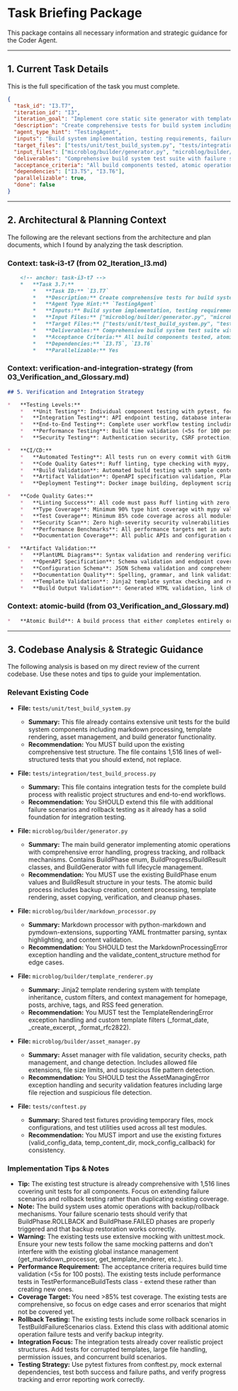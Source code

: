 # Task Briefing Package

This package contains all necessary information and strategic guidance for the Coder Agent.

---

## 1. Current Task Details

This is the full specification of the task you must complete.

```json
{
  "task_id": "I3.T7",
  "iteration_id": "I3",
  "iteration_goal": "Implement core static site generator with template rendering, markdown processing, and atomic build system with backup/rollback",
  "description": "Create comprehensive tests for build system including markdown processing, template rendering, asset management, and atomic build operations. Test build failure and rollback scenarios.",
  "agent_type_hint": "TestingAgent",
  "inputs": "Build system implementation, testing requirements, failure scenario testing",
  "target_files": ["tests/unit/test_build_system.py", "tests/integration/test_build_process.py"],
  "input_files": ["microblog/builder/generator.py", "microblog/builder/markdown_processor.py", "microblog/builder/template_renderer.py", "tests/conftest.py"],
  "deliverables": "Comprehensive build system test suite with failure scenario testing",
  "acceptance_criteria": "All build components tested, atomic operations verified, rollback scenarios tested, test coverage >85%, performance tests included",
  "dependencies": ["I3.T5", "I3.T6"],
  "parallelizable": true,
  "done": false
}
```

---

## 2. Architectural & Planning Context

The following are the relevant sections from the architecture and plan documents, which I found by analyzing the task description.

### Context: task-i3-t7 (from 02_Iteration_I3.md)

```markdown
    <!-- anchor: task-i3-t7 -->
    *   **Task 3.7:**
        *   **Task ID:** `I3.T7`
        *   **Description:** Create comprehensive tests for build system including markdown processing, template rendering, asset management, and atomic build operations. Test build failure and rollback scenarios.
        *   **Agent Type Hint:** `TestingAgent`
        *   **Inputs:** Build system implementation, testing requirements, failure scenario testing
        *   **Input Files:** ["microblog/builder/generator.py", "microblog/builder/markdown_processor.py", "microblog/builder/template_renderer.py", "tests/conftest.py"]
        *   **Target Files:** ["tests/unit/test_build_system.py", "tests/integration/test_build_process.py"]
        *   **Deliverables:** Comprehensive build system test suite with failure scenario testing
        *   **Acceptance Criteria:** All build components tested, atomic operations verified, rollback scenarios tested, test coverage >85%, performance tests included
        *   **Dependencies:** `I3.T5`, `I3.T6`
        *   **Parallelizable:** Yes
```

### Context: verification-and-integration-strategy (from 03_Verification_and_Glossary.md)

```markdown
## 5. Verification and Integration Strategy

*   **Testing Levels:**
    *   **Unit Testing**: Individual component testing with pytest, focusing on business logic, authentication, content processing, and build system components. Target coverage >85% for all modules with comprehensive edge case testing.
    *   **Integration Testing**: API endpoint testing, database interactions, file system operations, and service integration testing. Verify authentication flows, content management workflows, and build system integration.
    *   **End-to-End Testing**: Complete user workflow testing including authentication, post creation, editing, publishing, and build processes. Test HTMX interactions, form submissions, and dashboard functionality.
    *   **Performance Testing**: Build time validation (<5s for 100 posts, <30s for 1000 posts), API response time verification (<200ms), and load testing for concurrent dashboard users.
    *   **Security Testing**: Authentication security, CSRF protection, input validation, file upload security, and SQL injection prevention testing.

*   **CI/CD:**
    *   **Automated Testing**: All tests run on every commit with GitHub Actions or similar CI system
    *   **Code Quality Gates**: Ruff linting, type checking with mypy, security scanning with bandit
    *   **Build Validation**: Automated build testing with sample content, template rendering verification
    *   **Artifact Validation**: OpenAPI specification validation, PlantUML diagram syntax checking, configuration schema validation
    *   **Deployment Testing**: Docker image building, deployment script validation, service configuration testing

*   **Code Quality Gates:**
    *   **Linting Success**: All code must pass Ruff linting with zero errors and warnings
    *   **Type Coverage**: Minimum 90% type hint coverage with mypy validation
    *   **Test Coverage**: Minimum 85% code coverage across all modules
    *   **Security Scan**: Zero high-severity security vulnerabilities detected by bandit
    *   **Performance Benchmarks**: All performance targets met in automated testing
    *   **Documentation Coverage**: All public APIs and configuration options documented

*   **Artifact Validation:**
    *   **PlantUML Diagrams**: Syntax validation and rendering verification for all diagram files
    *   **OpenAPI Specification**: Schema validation and endpoint coverage verification
    *   **Configuration Schema**: JSON Schema validation and comprehensive setting coverage
    *   **Documentation Quality**: Spelling, grammar, and link validation for all documentation
    *   **Template Validation**: Jinja2 template syntax checking and rendering verification
    *   **Build Output Validation**: Generated HTML validation, link checking, and asset verification
```

### Context: atomic-build (from 03_Verification_and_Glossary.md)

```markdown
*   **Atomic Build**: A build process that either completes entirely or fails completely with automatic rollback, ensuring the system never exists in a partially-built state.
```

---

## 3. Codebase Analysis & Strategic Guidance

The following analysis is based on my direct review of the current codebase. Use these notes and tips to guide your implementation.

### Relevant Existing Code
*   **File:** `tests/unit/test_build_system.py`
    *   **Summary:** This file already contains extensive unit tests for the build system components including markdown processing, template rendering, asset management, and build generator functionality.
    *   **Recommendation:** You MUST build upon the existing comprehensive test structure. The file contains 1,516 lines of well-structured tests that you should extend, not replace.

*   **File:** `tests/integration/test_build_process.py`
    *   **Summary:** This file contains integration tests for the complete build process with realistic project structures and end-to-end workflows.
    *   **Recommendation:** You SHOULD extend this file with additional failure scenarios and rollback testing as it already has a solid foundation for integration testing.

*   **File:** `microblog/builder/generator.py`
    *   **Summary:** The main build generator implementing atomic operations with comprehensive error handling, progress tracking, and rollback mechanisms. Contains BuildPhase enum, BuildProgress/BuildResult classes, and BuildGenerator with full lifecycle management.
    *   **Recommendation:** You MUST use the existing BuildPhase enum values and BuildResult structure in your tests. The atomic build process includes backup creation, content processing, template rendering, asset copying, verification, and cleanup phases.

*   **File:** `microblog/builder/markdown_processor.py`
    *   **Summary:** Markdown processor with python-markdown and pymdown-extensions, supporting YAML frontmatter parsing, syntax highlighting, and content validation.
    *   **Recommendation:** You SHOULD test the MarkdownProcessingError exception handling and the validate_content_structure method for edge cases.

*   **File:** `microblog/builder/template_renderer.py`
    *   **Summary:** Jinja2 template rendering system with template inheritance, custom filters, and context management for homepage, posts, archive, tags, and RSS feed generation.
    *   **Recommendation:** You MUST test the TemplateRenderingError exception handling and custom template filters (_format_date, _create_excerpt, _format_rfc2822).

*   **File:** `microblog/builder/asset_manager.py`
    *   **Summary:** Asset manager with file validation, security checks, path management, and change detection. Includes allowed file extensions, file size limits, and suspicious file pattern detection.
    *   **Recommendation:** You SHOULD test the AssetManagingError exception handling and security validation features including large file rejection and suspicious file detection.

*   **File:** `tests/conftest.py`
    *   **Summary:** Shared test fixtures providing temporary files, mock configurations, and test utilities used across all test modules.
    *   **Recommendation:** You MUST import and use the existing fixtures (valid_config_data, temp_content_dir, mock_config_callback) for consistency.

### Implementation Tips & Notes
*   **Tip:** The existing test structure is already comprehensive with 1,516 lines covering unit tests for all components. Focus on extending failure scenarios and rollback testing rather than duplicating existing coverage.
*   **Note:** The build system uses atomic operations with backup/rollback mechanisms. Your failure scenario tests should verify that BuildPhase.ROLLBACK and BuildPhase.FAILED phases are properly triggered and that backup restoration works correctly.
*   **Warning:** The existing tests use extensive mocking with unittest.mock. Ensure your new tests follow the same mocking patterns and don't interfere with the existing global instance management (get_markdown_processor, get_template_renderer, etc.).
*   **Performance Requirement:** The acceptance criteria requires build time validation (<5s for 100 posts). The existing tests include performance tests in TestPerformanceBuildTests class - extend these rather than creating new ones.
*   **Coverage Target:** You need >85% test coverage. The existing tests are comprehensive, so focus on edge cases and error scenarios that might not be covered yet.
*   **Rollback Testing:** The existing tests include some rollback scenarios in TestBuildFailureScenarios class. Extend this class with additional atomic operation failure tests and verify backup integrity.
*   **Integration Focus:** The integration tests already cover realistic project structures. Add tests for corrupted templates, large file handling, permission issues, and concurrent build scenarios.
*   **Testing Strategy:** Use pytest fixtures from conftest.py, mock external dependencies, test both success and failure paths, and verify progress tracking and error reporting work correctly.